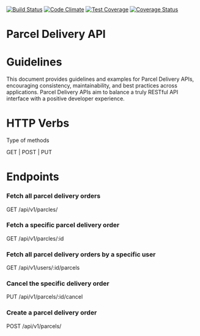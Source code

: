 [![Build Status](https://travis-ci.org/djallas/delivery-api.svg?branch=api)](https://travis-ci.org/djallas/delivery-api)
[![Code Climate](https://codeclimate.com/github/codeclimate/codeclimate/badges/gpa.svg)](https://codeclimate.com/github/djallas/parcels-api)
[![Test Coverage](https://api.codeclimate.com/v1/badges/a96a769676700927caf0/test_coverage)](https://codeclimate.com/github/djallas/delivery-api/test_coverage)
[![Coverage Status](https://coveralls.io/repos/github/djallas/delivery-api/badge.svg?branch=api)](https://coveralls.io/github/djallas/delivery-api?branch=api)


# Parcel Delivery API

# Guidelines

This document provides guidelines and examples for Parcel Delivery APIs, encouraging consistency, maintainability, and best practices across applications. Parcel Delivery APIs aim to balance a truly RESTful API interface with a positive developer experience.

# HTTP Verbs

Type of methods

GET | POST | PUT

# Endpoints

### Fetch all parcel delivery orders
GET /api/v1/parcles/

### Fetch a specific parcel delivery order
GET /api/v1/parcles/:id

### Fetch all parcel delivery orders by  a specific user
GET /api/v1/users/:id/parcels

### Cancel the specific delivery order
PUT /api/v1/parcels/:id/cancel

### Create a parcel delivery order
POST /api/v1/parcels/


